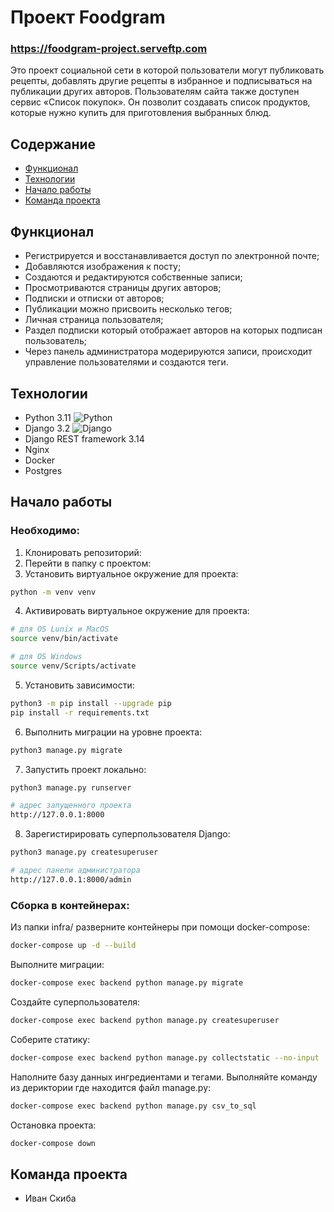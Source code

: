 # Проект Foodgram

### https://foodgram-project.serveftp.com

 Это проект социальной сети в которой пользователи могут публиковать рецепты, добавлять другие рецепты в избранное и подписываться на публикации других авторов. Пользователям сайта также доступен сервис «Список покупок». Он позволит создавать список продуктов, которые нужно купить для приготовления выбранных блюд.

## Содержание
- [Функционал](#функционал)
- [Технологии](#технологии)
- [Начало работы](#начало-работы)
- [Команда проекта](#команда-проекта)

## Функционал
- Регистрируется и восстанавливается доступ по электронной почте;
- Добавляются изображения к посту;
- Создаются и редактируются собственные записи;
- Просмотриваются страницы других авторов;
- Подписки и отписки от авторов;
- Публикации можно присвоить несколько тегов;
- Личная страница пользователя;
- Раздел подписки который отображает авторов на которых подписан пользователь;
- Через панель администратора модерируются записи, происходит управление пользователями и создаются теги.

## Технологии
- Python 3.11 ![Python](https://img.shields.io/badge/python-3670A0?style=for-the-badge&logo=python&logoColor=ffdd54)
- Django 3.2 ![Django](https://img.shields.io/badge/django-%23092E20.svg?style=for-the-badge&logo=django&logoColor=white)
- Django REST framework 3.14
- Nginx
- Docker
- Postgres

## Начало работы
### Необходимо:
1. Клонировать репозиторий:
2. Перейти в папку с проектом:
3. Установить виртуальное окружение для проекта:
```sh
python -m venv venv
``` 
4. Активировать виртуальное окружение для проекта:
```sh
# для OS Lunix и MacOS
source venv/bin/activate

# для OS Windows
source venv/Scripts/activate
```
5. Установить зависимости:
```sh
python3 -m pip install --upgrade pip
pip install -r requirements.txt
```
6. Выполнить миграции на уровне проекта:
```sh
python3 manage.py migrate
```
7. Запустить проект локально:
```sh
python3 manage.py runserver

# адрес запущенного проекта
http://127.0.0.1:8000
```
8. Зарегистирировать суперпользователя Django:
```sh
python3 manage.py createsuperuser

# адрес панели администратора
http://127.0.0.1:8000/admin
```
### Сборка в контейнерах:

Из папки infra/ разверните контейнеры при помощи docker-compose:
```sh
docker-compose up -d --build
```
Выполните миграции:
```sh
docker-compose exec backend python manage.py migrate
```
Создайте суперпользователя:
```sh
docker-compose exec backend python manage.py createsuperuser
```
Соберите статику:
```sh
docker-compose exec backend python manage.py collectstatic --no-input
```
Наполните базу данных ингредиентами и тегами. Выполняйте команду из дериктории где находится файл manage.py:
```sh
docker-compose exec backend python manage.py csv_to_sql
```
Остановка проекта:
```sh
docker-compose down
```

## Команда проекта
- Иван Скиба
